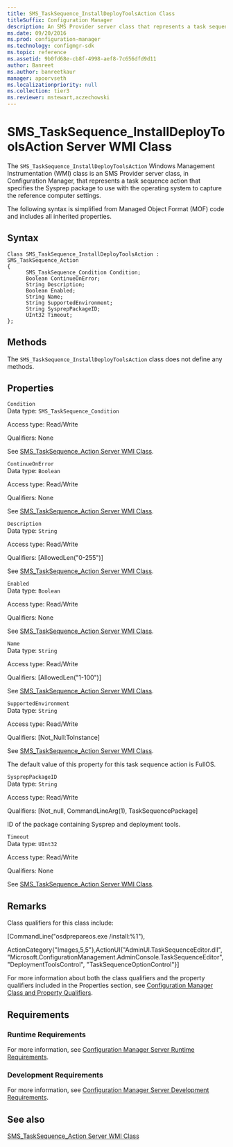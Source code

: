 ```yaml
---
title: SMS_TaskSequence_InstallDeployToolsAction Class
titleSuffix: Configuration Manager
description: An SMS Provider server class that represents a task sequence action to specify the Sysprep package for use with the operating system. The Sysprep package captures the reference computer settings.
ms.date: 09/20/2016
ms.prod: configuration-manager
ms.technology: configmgr-sdk
ms.topic: reference
ms.assetid: 9b0fd68e-cb8f-4998-aef8-7c656dfd9d11
author: Banreet
ms.author: banreetkaur
manager: apoorvseth
ms.localizationpriority: null
ms.collection: tier3
ms.reviewer: mstewart,aczechowski
---
```

# SMS_TaskSequence_InstallDeployToolsAction Server WMI Class
The `SMS_TaskSequence_InstallDeployToolsAction` Windows Management Instrumentation (WMI) class is an SMS Provider server class, in Configuration Manager, that represents a task sequence action that specifies the Sysprep package to use with the operating system to capture the reference computer settings.  

 The following syntax is simplified from Managed Object Format (MOF) code and includes all inherited properties.  

## Syntax  

```  
Class SMS_TaskSequence_InstallDeployToolsAction : SMS_TaskSequence_Action  
{  
      SMS_TaskSequence_Condition Condition;  
      Boolean ContinueOnError;  
      String Description;  
      Boolean Enabled;  
      String Name;  
      String SupportedEnvironment;  
      String SysprepPackageID;  
      UInt32 Timeout;  
};  
```  

## Methods  
 The `SMS_TaskSequence_InstallDeployToolsAction` class does not define any methods.  

## Properties  
 `Condition`  
 Data type: `SMS_TaskSequence_Condition`  

 Access type: Read/Write  

 Qualifiers: None  

 See [SMS_TaskSequence_Action Server WMI Class](../../../develop/reference/osd/sms_tasksequence_action-server-wmi-class.md).  

 `ContinueOnError`  
 Data type: `Boolean`  

 Access type: Read/Write  

 Qualifiers: None  

 See [SMS_TaskSequence_Action Server WMI Class](../../../develop/reference/osd/sms_tasksequence_action-server-wmi-class.md).  

 `Description`  
 Data type: `String`  

 Access type: Read/Write  

 Qualifiers: [AllowedLen("0-255")]  

 See [SMS_TaskSequence_Action Server WMI Class](../../../develop/reference/osd/sms_tasksequence_action-server-wmi-class.md).  

 `Enabled`  
 Data type: `Boolean`  

 Access type: Read/Write  

 Qualifiers: None  

 See [SMS_TaskSequence_Action Server WMI Class](../../../develop/reference/osd/sms_tasksequence_action-server-wmi-class.md).  

 `Name`  
 Data type: `String`  

 Access type: Read/Write  

 Qualifiers: [AllowedLen("1-100")]  

 See [SMS_TaskSequence_Action Server WMI Class](../../../develop/reference/osd/sms_tasksequence_action-server-wmi-class.md).  

 `SupportedEnvironment`  
 Data type: `String`  

 Access type: Read/Write  

 Qualifiers: [Not_Null:ToInstance]  

 See [SMS_TaskSequence_Action Server WMI Class](../../../develop/reference/osd/sms_tasksequence_action-server-wmi-class.md).  

 The default value of this property for this task sequence action is FullOS.  

 `SysprepPackageID`  
 Data type: `String`  

 Access type: Read/Write  

 Qualifiers: [Not_null, CommandLineArg(1), TaskSequencePackage]  

 ID of the package containing Sysprep and deployment tools.  

 `Timeout`  
 Data type: `UInt32`  

 Access type: Read/Write  

 Qualifiers: None  

 See [SMS_TaskSequence_Action Server WMI Class](../../../develop/reference/osd/sms_tasksequence_action-server-wmi-class.md).  

## Remarks  
 Class qualifiers for this class include:  

 [CommandLine("osdprepareos.exe /install:%1"),  

 ActionCategory{"Images,5,5"},ActionUI{"AdminUI.TaskSequenceEditor.dll", "Microsoft.ConfigurationManagement.AdminConsole.TaskSequenceEditor", "DeploymentToolsControl", "TaskSequenceOptionControl"}]  

 For more information about both the class qualifiers and the property qualifiers included in the Properties section, see [Configuration Manager Class and Property Qualifiers](../../../develop/reference/misc/class-and-property-qualifiers.md).  

## Requirements  

### Runtime Requirements  
 For more information, see [Configuration Manager Server Runtime Requirements](../../../develop/core/reqs/server-runtime-requirements.md).  

### Development Requirements  
 For more information, see [Configuration Manager Server Development Requirements](../../../develop/core/reqs/server-development-requirements.md).  

## See also

[SMS_TaskSequence_Action Server WMI Class](../../../develop/reference/osd/sms_tasksequence_action-server-wmi-class.md)
